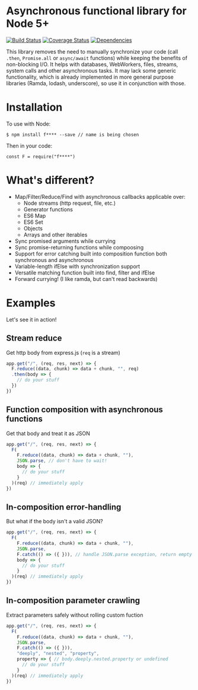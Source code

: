 Asynchronous functional library for Node 5+
============================================
[![Build Status](https://travis-ci.org/LAJW/flowless.svg?branch=master)](https://travis-ci.org/LAJW/flowless)
[![Coverage Status](https://coveralls.io/repos/github/LAJW/flowless/badge.svg?branch=master)](https://coveralls.io/github/LAJW/flowless?branch=master)
[![Dependencies](https://david-dm.org/lajw/flowless.svg)](https://david-dm.org/lajw/flowless)

This library removes the need to manually synchronize your code (call `.then`,
`Promise.all` or `async/await` functions) while keeping the benefits of
non-blocking I/O. It helps with databases, WebWorkers, files, streams, system
calls and other asynchronous tasks. It may lack some generic functionality,
which is already implemented in more general purpose libraries (Ramda, lodash,
underscore), so use it in conjunction with those.

# Installation

To use with Node:

    $ npm install f**** --save // name is being chosen

Then in your code:

    const F = require("f****")

# What's different?

 - Map/Filter/Reduce/Find with asynchronous callbacks applicable over:
   - Node streams (http request, file, etc.)
   - Generator functions
   - ES6 Map
   - ES6 Set
   - Objects
   - Arrays and other iterables
 - Sync promised arguments while currying
 - Sync promise-returning functions while compoosing
 - Support for error catching built into composition function both synchronous
   and asynchronous
 - Variable-length ifElse with synchronization support
 - Versatile matching function built into find, filter and ifElse
 - Forward currying! (I like ramda, but can't read backwards)

# Examples

Let's see it in action!

## Stream reduce 

Get http body from express.js (`req` is a stream)

```js
app.get("/", (req, res, next) => {
  F.reduce((data, chunk) => data + chunk, "", req)
  .then(body => {
    // do your stuff
  })
})
```

## Function composition with asynchronous functions

Get that body and treat it as JSON

```js
app.get("/", (req, res, next) => {
  F(
    F.reduce((data, chunk) => data + chunk, ""),
    JSON.parse, // don't have to wait!
    body => {
      // do your stuff
    }
  )(req) // immediately apply
})
```

## In-composition error-handling 

But what if the body isn't a valid JSON?

```js
app.get("/", (req, res, next) => {
  F(
    F.reduce((data, chunk) => data + chunk, ""),
    JSON.parse,
    F.catch(() => ({ })), // handle JSON.parse exception, return empty object
    body => {
      // do your stuff
    }
  )(req) // immediately apply
})
```

## In-composition parameter crawling

Extract parameters safely without rolling custom fuction

```js
app.get("/", (req, res, next) => {
  F(
    F.reduce((data, chunk) => data + chunk, ""),
    JSON.parse,
    F.catch(() => ({ })),
    "deeply", "nested", "property",
    property => { // body.deeply.nested.property or undefined
      // do your stuff
    }
  )(req) // immediately apply
})
```
